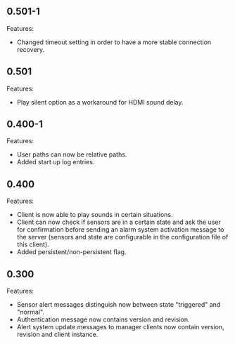 ## 0.501-1

Features:

* Changed timeout setting in order to have a more stable connection recovery.


## 0.501

Features:

* Play silent option as a workaround for HDMI sound delay.


## 0.400-1

Features:

* User paths can now be relative paths.
* Added start up log entries.


## 0.400

Features:

* Client is now able to play sounds in certain situations.
* Client can now check if sensors are in a certain state and ask the user for confirmation before sending an alarm system activation message to the server (sensors and state are configurable in the configuration file of this client).
* Added persistent/non-persistent flag.


## 0.300

Features:

* Sensor alert messages distinguish now between state "triggered" and "normal".
* Authentication message now contains version and revision.
* Alert system update messages to manager clients now contain version, revision and client instance.